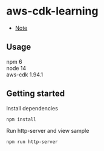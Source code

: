 # aws-cdk-learning
- [Note](./docs/note.md)

## Usage
npm 6  
node 14  
aws-cdk 1.94.1  

## Getting started

Install dependencies
```
npm install
```

Run http-server and view sample
```
npm run http-server
```


